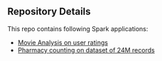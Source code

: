 ## Repository Details
This repo contains following Spark applications:
* [Movie Analysis on user ratings](https://github.com/aaggarwal2805/SparkApps/tree/master/movielens-analysis)
* [Pharmacy counting on dataset of 24M records](https://github.com/aaggarwal2805/SparkApps/tree/master/pharmacy-counting)
